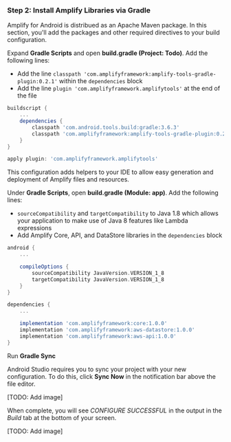 ### Step 2: Install Amplify Libraries via Gradle

Amplify for Android is distribued as an Apache Maven package. In this section, you'll add the packages and other required directives to your build configuration.

Expand **Gradle Scripts** and open **build.gradle (Project: Todo)**. Add the following lines:

 - Add the line `classpath 'com.amplifyframework:amplify-tools-gradle-plugin:0.2.1'` within the `dependencies` block
 - Add the line  `plugin 'com.amplifyframework.amplifytools'` at the end of the file 

```groovy
buildscript {
    ...
    dependencies {
        classpath 'com.android.tools.build:gradle:3.6.3'
        classpath 'com.amplifyframework:amplify-tools-gradle-plugin:0.2.1'
    }
}

apply plugin: 'com.amplifyframework.amplifytools'
```

This configuration adds helpers to your IDE to allow easy generation and deployment of Amplify files and resources.

Under **Gradle Scripts**, open **build.gradle (Module: app)**. Add the following lines:

- `sourceCompatibility` and `targetCompatibility` to Java 1.8 which allows your application to make use of Java 8 features like Lambda expressions
- Add Amplify Core, API, and DataStore libraries in the `dependencies` block

```groovy
android {
    ...

    compileOptions {
        sourceCompatibility JavaVersion.VERSION_1_8
        targetCompatibility JavaVersion.VERSION_1_8
    }
}

dependencies {
    ...

    implementation 'com.amplifyframework:core:1.0.0'
    implementation 'com.amplifyframework:aws-datastore:1.0.0'
    implementation 'com.amplifyframework:aws-api:1.0.0'
}
```

Run **Gradle Sync**

Android Studio requires you to sync your project with your new configuration. To do this, click **Sync Now** in the notification bar above the file editor.

[TODO: Add image]

When complete, you will see *CONFIGURE SUCCESSFUL* in the output in the *Build* tab at the bottom of your screen.
    
[TODO: Add image]